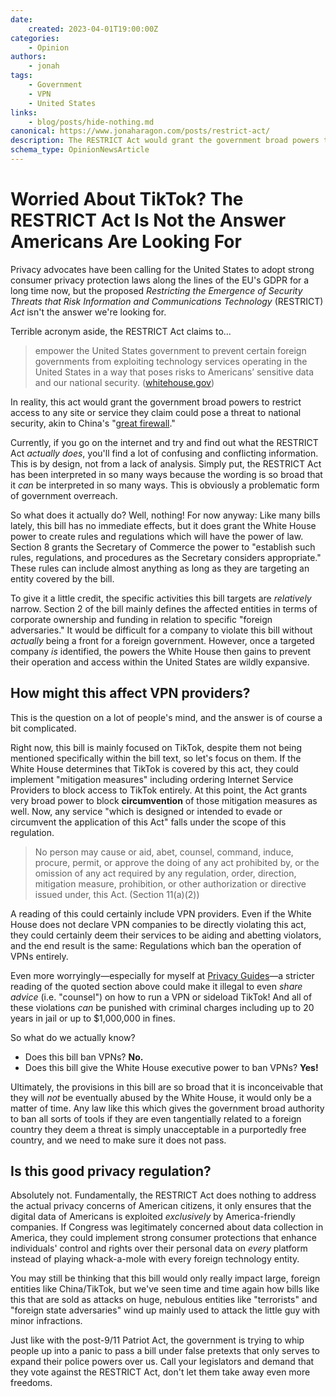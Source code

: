 ```yaml
---
date:
    created: 2023-04-01T19:00:00Z
categories:
    - Opinion
authors:
    - jonah
tags:
    - Government
    - VPN
    - United States
links:
    - blog/posts/hide-nothing.md
canonical: https://www.jonaharagon.com/posts/restrict-act/
description: The RESTRICT Act would grant the government broad powers to restrict access to any site or service they claim could pose a threat to national security, akin to China's Great Firewall.
schema_type: OpinionNewsArticle
---
```

# Worried About TikTok? The RESTRICT Act Is Not the Answer Americans Are Looking For

Privacy advocates have been calling for the United States to adopt strong consumer privacy protection laws along the lines of the EU's GDPR for a long time now, but the proposed *Restricting the Emergence of Security Threats that Risk Information and Communications Technology* (RESTRICT) *Act* isn't the answer we're looking for.<!-- more -->

Terrible acronym aside, the RESTRICT Act claims to...

> empower the United States government to prevent certain foreign governments from exploiting technology services operating in the United States in a way that poses risks to Americans’ sensitive data and our national security. ([whitehouse.gov](https://www.whitehouse.gov/briefing-room/statements-releases/2023/03/07/statement-from-national-security-advisor-jake-sullivan-on-the-introduction-of-the-restrict-act/))

In reality, this act would grant the government broad powers to restrict access to any site or service they claim could pose a threat to national security, akin to China's "[great firewall](https://en.wikipedia.org/wiki/Great_Firewall)."

Currently, if you go on the internet and try and find out what the RESTRICT Act *actually does*, you'll find a lot of confusing and conflicting information. This is by design, not from a lack of analysis. Simply put, the RESTRICT Act has been interpreted in so many ways because the wording is so broad that it *can* be interpreted in so many ways. This is obviously a problematic form of government overreach.

So what does it actually do? Well, nothing! For now anyway: Like many bills lately, this bill has no immediate effects, but it does grant the White House power to create rules and regulations which will have the power of law. Section 8 grants the Secretary of Commerce the power to "establish such rules, regulations, and procedures as the Secretary considers appropriate." These rules can include almost anything as long as they are targeting an entity covered by the bill.

To give it a little credit, the specific activities this bill targets are *relatively* narrow. Section 2 of the bill mainly defines the affected entities in terms of corporate ownership and funding in relation to specific "foreign adversaries." It would be difficult for a company to violate this bill without *actually* being a front for a foreign government. However, once a targeted company *is* identified, the powers the White House then gains to prevent their operation and access within the United States are wildly expansive.

## How might this affect VPN providers?

This is the question on a lot of people's mind, and the answer is of course a bit complicated.

Right now, this bill is mainly focused on TikTok, despite them not being mentioned specifically within the bill text, so let's focus on them. If the White House determines that TikTok is covered by this act, they could implement "mitigation measures" including ordering Internet Service Providers to block access to TikTok entirely. At this point, the Act grants very broad power to block **circumvention** of those mitigation measures as well. Now, any service "which is designed or intended to evade or circumvent the application of this Act" falls under the scope of this regulation.

> No person may cause or aid, abet, counsel, command, induce, procure, permit, or approve the doing of any act prohibited by, or the omission of any act required by any regulation, order, direction, mitigation measure, prohibition, or other authorization or directive issued under, this Act. (Section 11(a)(2))

A reading of this could certainly include VPN providers. Even if the White House does not declare VPN companies to be directly violating this act, they could certainly deem their services to be aiding and abetting violators, and the end result is the same: Regulations which ban the operation of VPNs entirely.

Even more worryingly—especially for myself at [Privacy Guides](https://www.privacyguides.org)—a stricter reading of the quoted section above could make it illegal to even *share advice* (i.e. "counsel") on how to run a VPN or sideload TikTok! And all of these violations *can* be punished with criminal charges including up to 20 years in jail or up to $1,000,000 in fines.

So what do we actually know?

- Does this bill ban VPNs? **No.**
- Does this bill give the White House executive power to ban VPNs? **Yes!**

Ultimately, the provisions in this bill are so broad that it is inconceivable that they will *not* be eventually abused by the White House, it would only be a matter of time. Any law like this which gives the government broad authority to ban all sorts of tools if they are even tangentially related to a foreign country they deem a threat is simply unacceptable in a purportedly free country, and we need to make sure it does not pass.

## Is this good privacy regulation?

Absolutely not. Fundamentally, the RESTRICT Act does nothing to address the actual privacy concerns of American citizens, it only ensures that the digital data of Americans is exploited *exclusively* by America-friendly companies. If Congress was legitimately concerned about data collection in America, they could implement strong consumer protections that enhance individuals' control and rights over their personal data on *every* platform instead of playing whack-a-mole with every foreign technology entity.

You may still be thinking that this bill would only really impact large, foreign entities like China/TikTok, but we've seen time and time again how bills like this that are sold as attacks on huge, nebulous entities like "terrorists" and "foreign state adversaries" wind up mainly used to attack the little guy with minor infractions.

Just like with the post-9/11 Patriot Act, the government is trying to whip people up into a panic to pass a bill under false pretexts that only serves to expand their police powers over us. Call your legislators and demand that they vote against the RESTRICT Act, don't let them take away even more freedoms.
